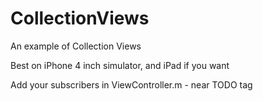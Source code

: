 CollectionViews
===============

An example of Collection Views

Best on iPhone 4 inch simulator, and iPad if you want

Add your subscribers in ViewController.m - near TODO tag 
